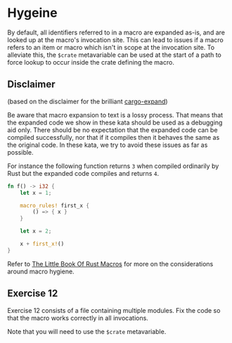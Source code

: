 # Hygeine

By default, all identifiers referred to in a macro are expanded as-is, and are
looked up at the macro's invocation site. This can lead to issues if a macro
refers to an item or macro which isn't in scope at the invocation site. To
alleviate this, the `$crate` metavariable can be used at the start of a path to
force lookup to occur inside the crate defining the macro.


## Disclaimer

(based on the disclaimer for the brilliant
[cargo-expand](https://github.com/dtolnay/cargo-expand/))

Be aware that macro expansion to text is a lossy process. That means that the
expanded code we show in these kata should be used as a debugging aid only.
There should be no expectation that the expanded code can be compiled
successfully, nor that if it compiles then it behaves the same as the original
code. In these kata, we try to avoid these issues as far as possible.

For instance the following function returns `3` when compiled ordinarily by Rust
but the expanded code compiles and returns `4`.

```rust
fn f() -> i32 {
    let x = 1;

    macro_rules! first_x {
        () => { x }
    }

    let x = 2;

    x + first_x!()
}
```

Refer to [The Little Book Of Rust Macros](https://veykril.github.io/tlborm/decl-macros/minutiae/hygiene.html)
for more on the considerations around macro hygiene.

## Exercise 12

Exercise 12 consists of a file containing multiple modules. Fix the code so
that the macro works correctly in all invocations.

Note that you will need to use the `$crate` metavariable.
